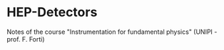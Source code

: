# HEP-Detectors
Notes of the course "Instrumentation for fundamental physics" (UNIPI - prof. F. Forti) 
